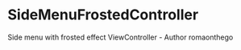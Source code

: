 SideMenuFrostedController
=========================

Side menu with frosted effect ViewController - Author romaonthego
